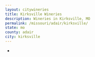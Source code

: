 ```yaml
---
layout: citywineries
title: Kirksville Wineries
description: Wineries in Kirksville, MO
permalink: /missouri/adair/kirksville/
state: mo
county: adair
city: kirksville
---
```

-
